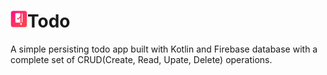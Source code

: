 # <img src="https://github.com/AnneJ17/todo-app/blob/main/app/src/main/res/drawable/ic_todo.png" width="27" height ="27" />Todo
A simple persisting todo app built with Kotlin and Firebase database with a complete set of CRUD(Create, Read, Upate, Delete) operations.  
